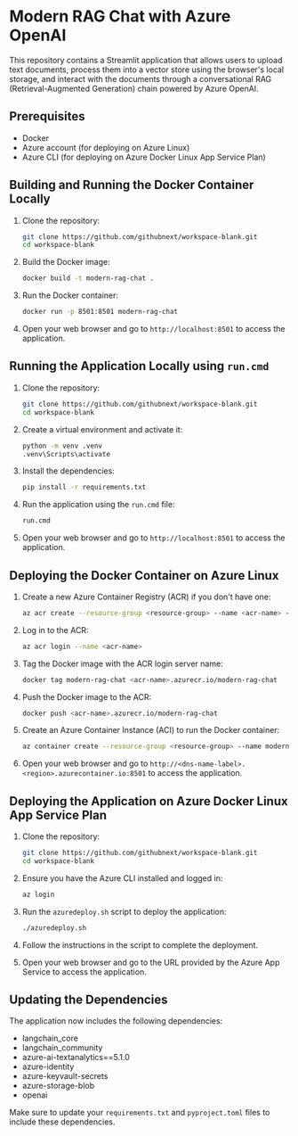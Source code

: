 # Modern RAG Chat with Azure OpenAI

This repository contains a Streamlit application that allows users to upload text documents, process them into a vector store using the browser's local storage, and interact with the documents through a conversational RAG (Retrieval-Augmented Generation) chain powered by Azure OpenAI.

## Prerequisites

- Docker
- Azure account (for deploying on Azure Linux)
- Azure CLI (for deploying on Azure Docker Linux App Service Plan)

## Building and Running the Docker Container Locally

1. Clone the repository:

   ```sh
   git clone https://github.com/githubnext/workspace-blank.git
   cd workspace-blank
   ```

2. Build the Docker image:

   ```sh
   docker build -t modern-rag-chat .
   ```

3. Run the Docker container:

   ```sh
   docker run -p 8501:8501 modern-rag-chat
   ```

4. Open your web browser and go to `http://localhost:8501` to access the application.

## Running the Application Locally using `run.cmd`

1. Clone the repository:

   ```sh
   git clone https://github.com/githubnext/workspace-blank.git
   cd workspace-blank
   ```

2. Create a virtual environment and activate it:

   ```sh
   python -m venv .venv
   .venv\Scripts\activate
   ```

3. Install the dependencies:

   ```sh
   pip install -r requirements.txt
   ```

4. Run the application using the `run.cmd` file:

   ```sh
   run.cmd
   ```

5. Open your web browser and go to `http://localhost:8501` to access the application.

## Deploying the Docker Container on Azure Linux

1. Create a new Azure Container Registry (ACR) if you don't have one:

   ```sh
   az acr create --resource-group <resource-group> --name <acr-name> --sku Basic
   ```

2. Log in to the ACR:

   ```sh
   az acr login --name <acr-name>
   ```

3. Tag the Docker image with the ACR login server name:

   ```sh
   docker tag modern-rag-chat <acr-name>.azurecr.io/modern-rag-chat
   ```

4. Push the Docker image to the ACR:

   ```sh
   docker push <acr-name>.azurecr.io/modern-rag-chat
   ```

5. Create an Azure Container Instance (ACI) to run the Docker container:

   ```sh
   az container create --resource-group <resource-group> --name modern-rag-chat --image <acr-name>.azurecr.io/modern-rag-chat --dns-name-label modern-rag-chat --ports 8501
   ```

6. Open your web browser and go to `http://<dns-name-label>.<region>.azurecontainer.io:8501` to access the application.

## Deploying the Application on Azure Docker Linux App Service Plan

1. Clone the repository:

   ```sh
   git clone https://github.com/githubnext/workspace-blank.git
   cd workspace-blank
   ```

2. Ensure you have the Azure CLI installed and logged in:

   ```sh
   az login
   ```

3. Run the `azuredeploy.sh` script to deploy the application:

   ```sh
   ./azuredeploy.sh
   ```

4. Follow the instructions in the script to complete the deployment.

5. Open your web browser and go to the URL provided by the Azure App Service to access the application.
   
## Updating the Dependencies

The application now includes the following dependencies:

- langchain_core
- langchain_community
- azure-ai-textanalytics==5.1.0
- azure-identity
- azure-keyvault-secrets
- azure-storage-blob
- openai

Make sure to update your `requirements.txt` and `pyproject.toml` files to include these dependencies.

